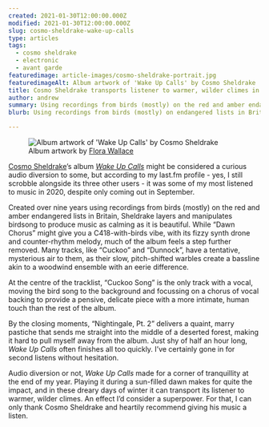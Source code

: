 ```yaml
---
created: 2021-01-30T12:00:00.000Z
modified: 2021-01-30T12:00:00.000Z
slug: cosmo-sheldrake-wake-up-calls
type: articles
tags:
  - cosmo sheldrake
  - electronic
  - avant garde
featuredimage: article-images/cosmo-sheldrake-portrait.jpg
featuredimageAlt: Album artwork of 'Wake Up Calls' by Cosmo Sheldrake
title: Cosmo Sheldrake transports listener to warmer, wilder climes in ‘Wake Up Calls’
author: andrew
summary: Using recordings from birds (mostly) on the red and amber endangered lists in Britain, Sheldrake layers and manipulates birdsong to produce music as calming as it is beautiful
blurb: Using recordings from birds (mostly) on endangered lists in Britain, Sheldrake layers and manipulates birdsong to produce music as calming as it is beautiful

---
```


<figure class="wide">
  <img src="album-artwork/wake-up-calls-cosmo-sheldrake.jpg" alt="Album artwork of 'Wake Up Calls' by Cosmo Sheldrake" />
  <figcaption>Album artwork by <a href="https://www.florawallace.com/illustrations">Flora Wallace</a></figcaption>
</figure>

[Cosmo Sheldrake](https://www.cosmosheldrake.com/)’s album [_Wake Up Calls_](https://cosmosheldrake.bandcamp.com/album/wake-up-calls-2) might be considered a curious audio diversion to some, but according to my last.fm profile - yes, I still scrobble alongside its three other users - it was some of my most listened to music in 2020, despite only coming out in September.

Created over nine years using recordings from birds (mostly) on the red and amber endangered lists in Britain, Sheldrake layers and manipulates birdsong to produce music as calming as it is beautiful. While “Dawn Chorus” might give you a C418-with-birds vibe, with its fizzy synth drone and counter-rhythm melody, much of the album feels a step further removed. Many tracks, like “Cuckoo” and “Dunnock”, have a tentative, mysterious air to them, as their slow, pitch-shifted warbles create a bassline akin to a woodwind ensemble with an eerie difference.

At the centre of the tracklist, “Cuckoo Song” is the only track with a vocal, moving the bird song to the background and focussing on a chorus of vocal backing to provide a pensive, delicate piece with a more intimate, human touch than the rest of the album.

By the closing moments, “Nightingale, Pt. 2” delivers a quaint, marry pastiche that sends me straight into the middle of a deserted forest, making it hard to pull myself away from the album. Just shy of half an hour long, _Wake Up Calls_ often finishes all too quickly. I’ve certainly gone in for second listens without hesitation.

Audio diversion or not, _Wake Up Calls_ made for a corner of tranquillity at the end of my year. Playing it during a sun-filled dawn makes for quite the impact, and in these dreary days of winter it can transport its listener to warmer, wilder climes. An effect I’d consider a superpower. For that, I can only thank Cosmo Sheldrake and heartily recommend giving his music a listen.